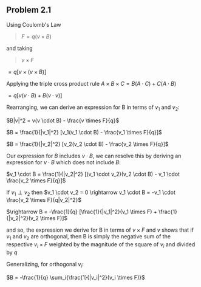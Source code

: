 ## Problem 2.1 ##

Using Coulomb's Law 
> $F = q(v \times B)$

and taking 

> $v \times F$ 

$= q[v \times (v \times B)]$

Applying the triple cross product rule $A \times B \times C = B(A \cdot C) + C(A \cdot B)$

$= q[v (v \cdot B) + B(v \cdot v)]$

Rearranging, we can derive an expression for B in terms of $v_1$ and $v_2$:

$B|v|^2 = v(v \cdot B) - \frac{v \times F}{q}$

$B = \frac{1}{|v_1|^2} [v_1(v_1 \cdot B) - \frac{v_1 \times F}{q}]$

$B = \frac{1}{|v_2|^2} [v_2(v_2 \cdot B) - \frac{v_2 \times F}{q}]$

Our expression for $B$ includes $v\cdot B$, we can resolve this by deriving an expression for $v \cdot B$ which does not include $B$:

$v_1 \cdot B = \frac{1}{|v_2|^2} [(v_1 \cdot v_2)(v_2 \cdot B) - v_1 \cdot \frac{v_2 \times F}{q}]$

If $v_1 \perp v_2$ then $v_1 \cdot v_2 = 0 \rightarrow v_1 \cdot B = -v_1 \cdot \frac{v_2 \times F}{q|v_2|^2}$

$\rightarrow B = -\frac{1}{q} [\frac{1}{|v_1|^2}(v_1 \times F) + \frac{1}{|v_2|^2}(v_2 \times F)]$

and so, the expression we derive for B in terms of $v \times F$ and $v$ shows that if $v_1$ and $v_2$ are orthogonal, then B is simply the negative sum of the respective $v_i \times F$ weighted by the magnitude of the square of $v_i$ and divided by $q$

Generalizing, for orthogonal $v_i$:

$B = -\frac{1}{q} \sum_i{\frac{1}{|v_i|^2}(v_i \times F)}$











 

